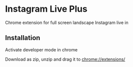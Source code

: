 # Instagram Live Plus

Chrome extension for full screen landscape Instagram live in


## Installation

Activate developer mode in chrome

Download as zip, unzip and drag it to [chrome://extensions/](chrome://extensions/)
